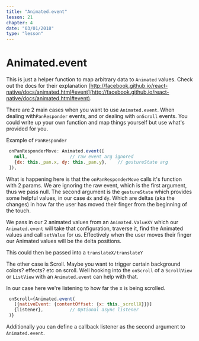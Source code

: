 ```yaml
---
title: "Animated.event"
lesson: 21
chapter: 4
date: "03/01/2018"
type: "lesson"
---
```


# Animated.event

This is just a helper function to map arbitrary data to `Animated` values. Check out the docs for their explanation [http://facebook.github.io/react-native/docs/animated.html#event](http://facebook.github.io/react-native/docs/animated.html#event).

There are 2 main cases when you want to use `Animated.event`. When dealing with`PanResponder` events, and or dealing with `onScroll` events. You could write up your own function and map things yourself but use what's provided for you.

Example of `PanResponder`

```js
 onPanResponderMove: Animated.event([
   null,                // raw event arg ignored
   {dx: this._pan.x, dy: this._pan.y},    // gestureState arg
 ]),
 ```

 What is happening here is that the `onPanResponderMove` calls it's function with 2 params. We are ignoring the raw event, which is the first argument, thus we pass null.
 The second argument is the `gestureState` which provides some helpful values, in our case `dx` and `dy`. Which are deltas (aka the changes) in how far the user has moved their finger from the beginning of the touch.

 We pass in our 2 animated values from an `Animated.ValueXY` which our `Animated.event` will take that configuration, traverse it, find the Animated values and call `setValue` for us. Effectively when the user moves their finger our Animated values will be the delta positions.

 This could then be passed into a `translateX/translateY`

 The other case is Scroll. Maybe you want to trigger certain background colors? effects? etc on scroll. Well hooking into the `onScroll` of a `ScrollView` or `ListView` with an `Animated.event` can help with that. 

 In our case here we're listening to how far the x is being scrolled.

```js
 onScroll={Animated.event(
   [{nativeEvent: {contentOffset: {x: this._scrollX}}}]
   {listener},          // Optional async listener
 )}
```
Additionally you can define a callback listener as the second argument to `Animated.event`.
